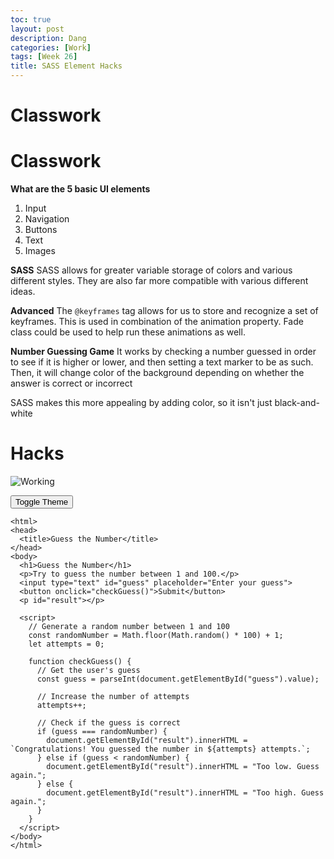 ```yaml
---
toc: true
layout: post
description: Dang
categories: [Work]
tags: [Week 26]
title: SASS Element Hacks
---
```

# Classwork
# Classwork

**What are the 5 basic UI elements**
1. Input
2. Navigation
3. Buttons
4. Text
5. Images


**SASS**
SASS allows for greater variable storage of colors and various different styles. They are also far more compatible with various different ideas. 

**Advanced**
The `@keyframes` tag allows for us to store and recognize a set of keyframes. This is used in combination of the animation property. Fade class could be used to help run these animations as well.

**Number Guessing Game**
It works by checking a number guessed in order to see if it is higher or lower, and then setting a text marker to be as such. Then, it will change color of the background depending on whether the answer is correct or incorrect

SASS makes this more appealing by adding color, so it isn't just black-and-white

# Hacks
![]({{site.baseurl}}/images/newelement.png "Working")

<head>
    <meta charset="UTF-8">
    <link rel="stylesheet" href="../../../../assets/css/fastpages-styles.css">
    <link rel="stylesheet" href="../../../../assets/css/dark-mode1.css" id="theme-link">
</head>
<body>
    <button id="theme-toggle">Toggle Theme</button>
    <script>
        const toggleButton = document.querySelector('#theme-toggle');
        const themeLink = document.querySelector('#theme-link');
        toggleButton.addEventListener('click', () => {
            if (themeLink.getAttribute('href') === '../../../../assets/css/fastpages-styles.css') {
                themeLink.setAttribute('href', '../../../../assets/css/dark-mode1.css');
            } else {
                themeLink.setAttribute('href', '../../../../assets/css/fastpages-styles.css');
            }
        });
    </script>
</body>

```
<html>
<head>
  <title>Guess the Number</title>
</head>
<body>
  <h1>Guess the Number</h1>
  <p>Try to guess the number between 1 and 100.</p>
  <input type="text" id="guess" placeholder="Enter your guess">
  <button onclick="checkGuess()">Submit</button>
  <p id="result"></p>

  <script>
    // Generate a random number between 1 and 100
    const randomNumber = Math.floor(Math.random() * 100) + 1;
    let attempts = 0;

    function checkGuess() {
      // Get the user's guess
      const guess = parseInt(document.getElementById("guess").value);

      // Increase the number of attempts
      attempts++;

      // Check if the guess is correct
      if (guess === randomNumber) {
        document.getElementById("result").innerHTML = `Congratulations! You guessed the number in ${attempts} attempts.`;
      } else if (guess < randomNumber) {
        document.getElementById("result").innerHTML = "Too low. Guess again.";
      } else {
        document.getElementById("result").innerHTML = "Too high. Guess again.";
      }
    }
  </script>
</body>
</html>
```
